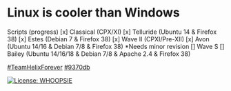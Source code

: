 # Linux is cooler than Windows

Scripts (progress)
[x] Classical (CPX/XI)
  [x] Telluride (Ubuntu 14 & Firefox 38)
  [x] Estes (Debian 7 & Firefox 38)
[x] Wave II (CPXI/Pre-XII)
  [x] Avon (Ubuntu 14/16 & Debian 7/8 & Firefox 38) *Needs minor revision
[] Wave S
  [] Bailey (Ubuntu 14/16/18 & Debian 7/8 & Apache 2.4 & Firefox 38)

[#TeamHelixForever](http://teamhelix.me)
[#9370db](http://9370db.me)

[![License: WHOOPSIE](https://img.shields.io/badge/License-WHOOPSIE%20-%239370DB.svg)](https://github.com/Cutwow/CPXII-Team-Helix/blob/master/LICENSE)
